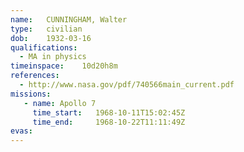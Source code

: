 ```yaml
---
name:	CUNNINGHAM, Walter
type:	civilian
dob:	1932-03-16
qualifications:
  - MA in physics
timeinspace:	10d20h8m
references:
  - http://www.nasa.gov/pdf/740566main_current.pdf
missions:
   - name: Apollo 7
     time_start:   1968-10-11T15:02:45Z
     time_end:     1968-10-22T11:11:49Z
evas:
---
```

